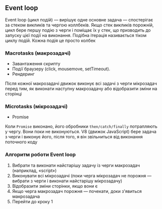 ## Event loop

Event loop (цикл подій) — вирішує одне основне задача — спостерігає за стеком викликів та чергою коллбеків. Якщо стек викликів порожній, цикл бере першу подію з черги і поміщає їх у стек, що призводить до запуску цієї події на виконання. Подібна ітерація називається тіком циклу подій. Кожна подія це просто колбек

### Macrotasks (макрозадачі)

-   Завантаження скрипту
-   Події браузеру (click, mousemove, setTimeout).
-   Рендеринг

Після кожної макрозадачі движок виконує всі задачі з черги мікрозадач перед тим, як виконати наступну макрозадачу або відобразити зміни на сторінці

### Microtasks (мікрозадачі)

-   Promise

Коли `Promise` виконано, його обробники `then/catch/finally` потрапляють у чергу. Вони поки не виконуються. V8 (движок JavaScript) бере задача з черги і виконує його, після того, я він звільниться від виконання поточного коду

### Алгоритм роботи Event loop

1. Вибрати та виконати найстарішу задачу із черги макрозадач (наприклад, «script»)
2. Виконувати всі мікрозадачі (поки черга мікрозадач не порожня — вибрати з черги і виконати найстарішу мікрозадачу)
3. Відобразити зміни сторінки, якщо вони є
4. Якщо черга макрозадач порожня — почекати, доки з'явиться макрозадача
5. Перейти до кроку 1
